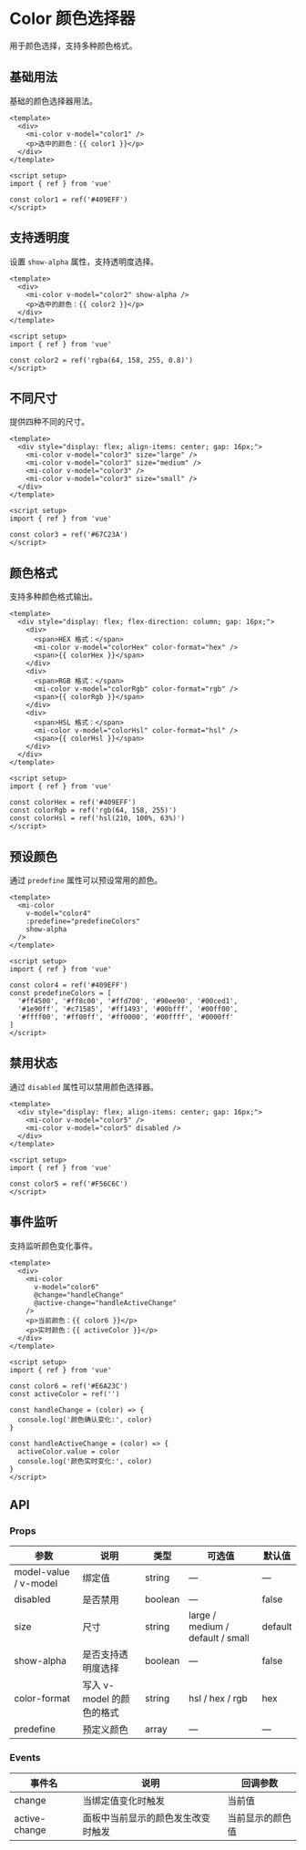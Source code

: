 # Color 颜色选择器

用于颜色选择，支持多种颜色格式。

## 基础用法

基础的颜色选择器用法。

```vue
<template>
  <div>
    <mi-color v-model="color1" />
    <p>选中的颜色：{{ color1 }}</p>
  </div>
</template>

<script setup>
import { ref } from 'vue'

const color1 = ref('#409EFF')
</script>
```

## 支持透明度

设置 `show-alpha` 属性，支持透明度选择。

```vue
<template>
  <div>
    <mi-color v-model="color2" show-alpha />
    <p>选中的颜色：{{ color2 }}</p>
  </div>
</template>

<script setup>
import { ref } from 'vue'

const color2 = ref('rgba(64, 158, 255, 0.8)')
</script>
```

## 不同尺寸

提供四种不同的尺寸。

```vue
<template>
  <div style="display: flex; align-items: center; gap: 16px;">
    <mi-color v-model="color3" size="large" />
    <mi-color v-model="color3" size="medium" />
    <mi-color v-model="color3" />
    <mi-color v-model="color3" size="small" />
  </div>
</template>

<script setup>
import { ref } from 'vue'

const color3 = ref('#67C23A')
</script>
```

## 颜色格式

支持多种颜色格式输出。

```vue
<template>
  <div style="display: flex; flex-direction: column; gap: 16px;">
    <div>
      <span>HEX 格式：</span>
      <mi-color v-model="colorHex" color-format="hex" />
      <span>{{ colorHex }}</span>
    </div>
    <div>
      <span>RGB 格式：</span>
      <mi-color v-model="colorRgb" color-format="rgb" />
      <span>{{ colorRgb }}</span>
    </div>
    <div>
      <span>HSL 格式：</span>
      <mi-color v-model="colorHsl" color-format="hsl" />
      <span>{{ colorHsl }}</span>
    </div>
  </div>
</template>

<script setup>
import { ref } from 'vue'

const colorHex = ref('#409EFF')
const colorRgb = ref('rgb(64, 158, 255)')
const colorHsl = ref('hsl(210, 100%, 63%)')
</script>
```

## 预设颜色

通过 `predefine` 属性可以预设常用的颜色。

```vue
<template>
  <mi-color 
    v-model="color4" 
    :predefine="predefineColors"
    show-alpha
  />
</template>

<script setup>
import { ref } from 'vue'

const color4 = ref('#409EFF')
const predefineColors = [
  '#ff4500', '#ff8c00', '#ffd700', '#90ee90', '#00ced1',
  '#1e90ff', '#c71585', '#ff1493', '#00bfff', '#00ff00',
  '#ffff00', '#ff00ff', '#ff0000', '#00ffff', '#0000ff'
]
</script>
```

## 禁用状态

通过 `disabled` 属性可以禁用颜色选择器。

```vue
<template>
  <div style="display: flex; align-items: center; gap: 16px;">
    <mi-color v-model="color5" />
    <mi-color v-model="color5" disabled />
  </div>
</template>

<script setup>
import { ref } from 'vue'

const color5 = ref('#F56C6C')
</script>
```

## 事件监听

支持监听颜色变化事件。

```vue
<template>
  <div>
    <mi-color 
      v-model="color6"
      @change="handleChange"
      @active-change="handleActiveChange"
    />
    <p>当前颜色：{{ color6 }}</p>
    <p>实时颜色：{{ activeColor }}</p>
  </div>
</template>

<script setup>
import { ref } from 'vue'

const color6 = ref('#E6A23C')
const activeColor = ref('')

const handleChange = (color) => {
  console.log('颜色确认变化:', color)
}

const handleActiveChange = (color) => {
  activeColor.value = color
  console.log('颜色实时变化:', color)
}
</script>
```

## API

### Props

| 参数 | 说明 | 类型 | 可选值 | 默认值 |
| --- | --- | --- | --- | --- |
| model-value / v-model | 绑定值 | string | — | — |
| disabled | 是否禁用 | boolean | — | false |
| size | 尺寸 | string | large / medium / default / small | default |
| show-alpha | 是否支持透明度选择 | boolean | — | false |
| color-format | 写入 v-model 的颜色的格式 | string | hsl / hex / rgb | hex |
| predefine | 预定义颜色 | array | — | — |

### Events

| 事件名 | 说明 | 回调参数 |
| --- | --- | --- |
| change | 当绑定值变化时触发 | 当前值 |
| active-change | 面板中当前显示的颜色发生改变时触发 | 当前显示的颜色值 |